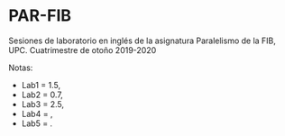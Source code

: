 # PAR-FIB
Sesiones de laboratorio en inglés de la asignatura Paralelismo de la FIB, UPC. Cuatrimestre de otoño 2019-2020 

Notas:
* Lab1 = 1.5,
* Lab2 = 0.7,
* Lab3 = 2.5,
* Lab4 = ,
* Lab5 = .
